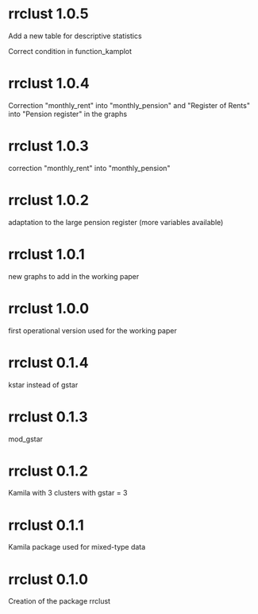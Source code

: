 # rrclust 1.0.5

Add a new table for descriptive statistics

Correct condition in function_kamplot

# rrclust 1.0.4

Correction  "monthly_rent" into "monthly_pension" and "Register of Rents" into "Pension register" in the graphs
 
# rrclust 1.0.3

correction "monthly_rent" into "monthly_pension"

# rrclust 1.0.2

adaptation to the large pension register (more variables available)

# rrclust 1.0.1

new graphs to add in the working paper

# rrclust 1.0.0

first operational version used for the working paper 

# rrclust 0.1.4

kstar instead of gstar

# rrclust 0.1.3

mod_gstar

# rrclust 0.1.2

Kamila with 3 clusters with gstar = 3 

# rrclust 0.1.1

Kamila package used for mixed-type data

# rrclust 0.1.0

Creation of the package rrclust
